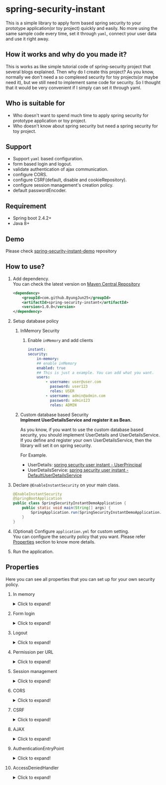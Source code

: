 # spring-security-instant
This is a simple library to apply form based spring security to your prototype application(or toy project) quickly and easily. No more using the same sample code every time, set it through `yaml`, connect your user data and use it right away.

## How it works and why do you made it?
This is works as like simple tutorial code of spring-security project that several blogs explained. Then why do I create this project? As you know, normally we don't need a so complexed security for toy projects(or maybe need it), but we still need to implement same code for security. So I thought that it would be very convenient if I simply can set it through yaml.

## Who is suitable for
* Who doesn't want to spend much time to apply spring security for prototype application or toy project.
* Who doesn't know about spring security but need a spring security for toy project.

## Support
* Support `yaml` based configuration.
* form based login and logout.
* validate authentication of ajax communication.
* configure CORS.
* configure CSRF(default, disable and cookieRepository).
* configure session management's creation policy.
* default passwordEncoder.

## Requirement
* Spring boot 2.4.2+
* Java 8+

## Demo
Please check [spring-security-instant-demo](#https://github.com/ByungJun25/spring-instant/tree/main/spring-security-instant-demo) repository

## How to use?

1. Add dependency.  
    You can check the latest version on [Maven Central Repository](#)

    ```xml
    <dependency>
        <groupId>com.github.ByungJun25</groupId>
        <artifactId>spring-security-instant</artifactId>
        <version>1.0.0</version>
    </dependency>
    ```

2. Setup database policy
    1. InMemory Security  
        1. Enable `inMemory` and add clients

            ```yaml
            instant:
            security:
                in-memory:
                ## enable inMemory
                enabled: true
                ## This is just a example. You can add what you want.
                users:
                    - username: user@user.com
                      password: user123
                      roles: USER
                    - username: admin@admin.com
                      password: admin123
                      roles: ADMIN
            ```

    2. Custom database based Security   
        **Implment UserDetailsService and register it as Bean.** 
        
        As you know, if you want to use the custom database based security, you should implement UserDetails and UserDetailsService. If you define and register your own UserDetailsService, then the library will set it on spring security.

        For Example. 
        
        - UserDetails: [spring security user instant - UserPrincipal](https://github.com/ByungJun25/spring-instant/blob/main/spring-security-user-instant/src/main/java/com/bj25/spring/security/user/instant/model/UserPrincipal.java)
        - UserDetailsService: [spring security user instant - DefaultUserDetailsService](https://github.com/ByungJun25/spring-instant/blob/main/spring-security-user-instant/src/main/java/com/bj25/spring/security/user/instant/service/DefaultUserDetailsService.java)

5. Declare `@EnableInstantSecurity` on your main class.  

    ```java
    @EnableInstantSecurity
    @SpringBootApplication
    public class SpringSecurityInstantDemoApplication {
        public static void main(String[] args) {
            SpringApplication.run(SpringSecurityInstantDemoApplication.class, args);
        }
    }
    ```

6. (Optional) Configure `application.yml` for custom setting.  
    You can configure the security policy that you want. Please refer [Properties](#Properties) section to know more details.

7. Run the application.

## Properties
Here you can see all properties that you can set up for your own security policy.

1. In memory

    <details>
    <summary>Click to expand!</summary>

    |Name|type|Default value|Description|
    |---|---|---|---|
    |`instant.security.in-memory.enabled`|boolean|`false`|Enable the InMemoryUserDetailsService.|
    |`instant.security.in-memory.users`|List|`Empty Array List`|Create a new user with the supplied details.|
    |`instant.security.in-memory.users.username`|String|`user`|username|
    |`instant.security.in-memory.users.password`|String|`password`|password|
    |`instant.security.in-memory.users.roles`|String[]|`{}`|roles - Don't write `ROLE_`|
    |`instant.security.in-memory.users.accountExpired`|boolean|`false`|isAccountExpired|
    |`instant.security.in-memory.users.lock`|boolean|`false`|isLock|
    |`instant.security.in-memory.users.credentialsExpired`|boolean|`false`|isCredentialsExpired|
    |`instant.security.in-memory.users.disabled`|boolean|`false`|isDisabled|

    </details>

2. Form login

    <details>
    <summary>Click to expand!</summary>

    |Name|type|Default value|Description|
    |---|---|---|---|
    |`instant.security.login.page`|String|`/login`|Specifies the URL to send users to if login is required.|
    |`instant.security.login.successUrl`|String|`/`|The URL to be redirected when the user login successfully.|
    |`instant.security.login.authentication-failure-url`|String|`/login?error`|The URL to be redirected when the user fails to login.|
    |`instant.security.login.username-parameter`|String|`username`|The HTTP parameter to look for the username when performing authentication.|
    |`instant.security.login.password-parameter`|String|`password`|The HTTP parameter to look for the password when performing authentication.|

    </details>

3. Logout

    <details>
    <summary>Click to expand!</summary>

    |Name|type|Default value|Description|
    |---|---|---|---|
    |`instant.security.logout.invalidate-http-session`|boolean|`true`|Configures SecurityContextLogoutHandler to invalidate the HttpSession at the time of logout.|
    |`instant.security.logout.clear-authentication`|boolean|`true`|Specifies if SecurityContextLogoutHandler should clear the Authentication at the time of logout.|
    |`instant.security.logout.url`|String|`/logout`|The URL that triggers log out to occur (default is "/logout").|
    |`instant.security.logout.success-url`|String|`/login?logout`|The URL to redirect to after logout has occurred.|
    |`instant.security.logout.delete-cookies`|String[]|`{ "JSESSIONID" }`|Allows specifying the names of cookies to be removed on logout success.|

    </details>

4. Permission per URL

    <details>
    <summary>Click to expand!</summary>

    |Name|type|Default value|Description|
    |---|---|---|---|
    |`instant.security.permission.ignore-paths.[httpMethod]`|String[]|`Empty HashMap`|Allows adding RequestMatcher instances that should that Spring Security should ignore.|
    |`instant.security.permission.permission-urls.[authorityName]`|String[]|`Empty HashMap`|The URLs per roles|
    |`instant.security.permission.anonymous`|String[]|`{}`|The URLs for anonymous.|
    |`instant.security.permission.all`|String[]|`{}`|The URLs for permitAll.|

    </details>

5. Session management

    <details>
    <summary>Click to expand!</summary>

    |Name|type|Default value|Description|
    |---|---|---|---|
    |`instant.security.session-management.disabled`|boolean|`false`|Disable the sessionManagement.|
    |`instant.security.session-management.creation-policy`|String|`IF_REQUIRED`|Allows specifying the SessionCreationPolicy|
    |`instant.security.session-management.enable-session-url-rewriting`|boolean|`false`|If set to true, allows HTTP sessions to be rewritten in the URLs when using HttpServletResponse.encodeRedirectURL(String) or HttpServletResponse.encodeURL(String), otherwise disallows HTTP sessions to be included in the URL.|
    |`instant.security.session-management.invalid-url`|String|`/`|Setting this attribute will inject the SessionManagementFilter with a SimpleRedirectInvalidSessionStrategy configured with the attribute value.|
    |`instant.security.session-management.authentication-error-url`|String|`null`|Defines the URL of the error page which should be shown when the SessionAuthenticationStrategy raises an exception.|
    |`instant.security.session-management.maximum`|Integer|`null`|Controls the maximum number of sessions for a user.|
    |`instant.security.session-management.fixationProperties.enabled`|boolean|`false`|Enable SessionFixation.|
    |`instant.security.session-management.fixationProperties.type`|String / Only `CHANGE_SESSION_ID`, `MIGRATE_SESSION`, `NEW_SESSION`, `NONE`|`NONE`|Indicate type of SessionFixation.|
    |`instant.security.session-management.concurrencyProperties.max-sessions-prevents-login`|boolean|`false`|If true, prevents a user from authenticating when the maximumSessions(int) has been reached.|
    |`instant.security.session-management.concurrencyProperties.expired-url`|String|`/`|The URL to redirect to if a user tries to access a resource and their session has been expired due to too many sessions for the current user.|

    </details>

6. CORS

    <details>
    <summary>Click to expand!</summary>

    |Name|type|Default value|Description|
    |---|---|---|---|
    |`instant.security.cors.[path].allowed-origins`|String[]|`{}`|Variant of setAllowedOrigins(java.util.List<java.lang.String>) for adding one origin at a time.|
    |`instant.security.cors.[path].allowed-headers`|String[]|`{}`|Add an actual request header to allow.|
    |`instant.security.cors.[path].allowed-methods`|String[]|`{}`|Add an HTTP method to allow.|
    |`instant.security.cors.[path].allow-credentials`|boolean|`false`|Whether user credentials are supported.|

    </details>

7. CSRF

    <details>
    <summary>Click to expand!</summary>

    |Name|type|Default value|Description|
    |---|---|---|---|
    |`instant.security.csrf.disabled`|boolean|`false`|Disable the CSRF.|
    |`instant.security.csrf.cookie-csrf-token`|boolean|`false`|Specify the CsrfTokenRepository to use.|
    |`instant.security.csrf.cookieRepository.http-only`|boolean|`false`|Sets the HttpOnly attribute on the cookie containing the CSRF token.|
    |`instant.security.csrf.cookieRepository.secure`|boolean|`false`|Sets secure flag of the cookie that the expected CSRF token is saved to and read from.|
    |`instant.security.csrf.cookieRepository.cookie-domain`|String|`Empty`|Sets the domain of the cookie that the expected CSRF token is saved to and read from.|
    |`instant.security.csrf.cookieRepository.cookie-path`|String|`Empty`|Set the path that the Cookie will be created with.|
    |`instant.security.csrf.cookieRepository.cookie-name`|String|`XSRF-TOKEN`|Sets the name of the cookie that the expected CSRF token is saved to and read from.|
    |`instant.security.csrf.cookieRepository.header-name`|String|`X-XSRF-TOKEN`|Sets the name of the HTTP header that should be used to provide the token.|
    |`instant.security.csrf.cookieRepository.parameter-name`|String|`_csrf`|Sets the name of the HTTP request parameter that should be used to provide a token.|

    </details>

8. AJAX

    <details>
    <summary>Click to expand!</summary>

    |Name|type|Default value|Description|
    |---|---|---|---|
    |`instant.security.ajax.header-key`|String|`X-Requested-With`|This is the required header key to check when Ajax requests come in.|
    |`instant.security.ajax.header-value`|String|`XMLHttpRequest`|The value of the required header element to be compared|
    |`instant.security.ajax.authentication-failure-url`|String|`/api/exception/authentication`|The URL to be redirected when unauthenticated users ajax requests come in.|
    |`instant.security.ajax.access-denied-url`|String|`/api/exception/authorization`|The URL to be redirected when unauthorized users ajax requests come in.|

    </details>

9. AuthenticationEntryPoint

    <details>
    <summary>Click to expand!</summary>

    |Name|type|Default value|Description|
    |---|---|---|---|
    |`instant.security.authentication-entry-point.redirect-url`|String|`/login?error`|The URL to be redirected when unauthenticated users access the protected resource.|

    </details>

10. AccessDeniedHandler

    <details>
    <summary>Click to expand!</summary>

    |Name|type|Default value|Description|
    |---|---|---|---|
    |`instant.security.access-denied-handler.redirect-url`|String|`/error/accessDenied`|The URL to be redirected when unauthorized users access the protected resource.|

    </details>